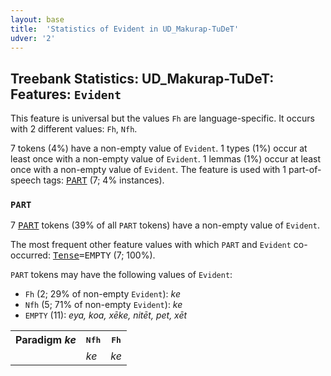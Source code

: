 ```yaml
---
layout: base
title:  'Statistics of Evident in UD_Makurap-TuDeT'
udver: '2'
---
```


## Treebank Statistics: UD_Makurap-TuDeT: Features: `Evident`

This feature is universal but the values `Fh` are language-specific.
It occurs with 2 different values: `Fh`, `Nfh`.

7 tokens (4%) have a non-empty value of `Evident`.
1 types (1%) occur at least once with a non-empty value of `Evident`.
1 lemmas (1%) occur at least once with a non-empty value of `Evident`.
The feature is used with 1 part-of-speech tags: <tt><a href="mpu_tudet-pos-PART.html">PART</a></tt> (7; 4% instances).

### `PART`

7 <tt><a href="mpu_tudet-pos-PART.html">PART</a></tt> tokens (39% of all `PART` tokens) have a non-empty value of `Evident`.

The most frequent other feature values with which `PART` and `Evident` co-occurred: <tt><a href="mpu_tudet-feat-Tense.html">Tense</a></tt><tt>=EMPTY</tt> (7; 100%).

`PART` tokens may have the following values of `Evident`:

* `Fh` (2; 29% of non-empty `Evident`): <em>ke</em>
* `Nfh` (5; 71% of non-empty `Evident`): <em>ke</em>
* `EMPTY` (11): <em>eya, koa, xēke, nitēt, pet, xēt</em>

<table>
  <tr><th>Paradigm <i>ke</i></th><th><tt>Nfh</tt></th><th><tt>Fh</tt></th></tr>
  <tr><td><tt></tt></td><td><em>ke</em></td><td><em>ke</em></td></tr>
</table>

